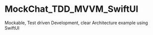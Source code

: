 # MockChat_TDD_MVVM_SwiftUI
Mockable, Test driven Development, clear Architecture example using SwiftUI
